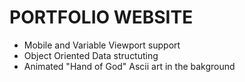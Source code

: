# PORTFOLIO WEBSITE 

- Mobile and Variable Viewport support
- Object Oriented Data structuting
- Animated "Hand of God" Ascii art in the bakground

